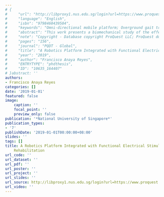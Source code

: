 ```yaml
---
# {
#     "url": "http://libproxy1.nus.edu.sg/login?url=https://www.proquest.com/dissertations-theses/robotics-platform-integrated-with-functional/docview/2601551952/se-2",
#     "language": "English",
#     "isbn": "9798460439584",
#     "keywords": "Omni-directional mobile platform; Overground gait training; Functional Electrical Stimulation; Forward/backward propulsion; Body Weight Support; Drop foot; Electromyography; Therapists; Sensors; Symmetry; Robotics; Biomedical engineering; Physical therapy; Biomechanics; 0382:Physical therapy; 0771:Robotics; 0541:Biomedical engineering; 0648:Biomechanics",
#     "abstract": "This work presents a biomechanical study of the effects of robotic gait training by using an omni-directional mobile platform for overground gait training. It integrates the mobile platform with a feedback control of Functional Electrical Stimulation (FES). The mobile platform, henceforth the \u201cwalker\u201d, aids mobility by combining three types of therapeutic \nintervention: forward/backward propulsion of the body\u2019s center of mass, controlled BWS, and FES for the correction of drop-foot. The closed-loop FES controls the timing of stimulation and adjusts its intensity based on kinematic data extracted from inertial measurement units (IMUs) worn by the user. In this thesis, we present testing results from stroke patients and \nhealthy adults. It provides an initial validation of the proposed technology. We obtained preliminary evidence that the walker system is appropriate for overground walking training in stroke. The next step of our research is to conduct a randomized controlled trial with control and intervention group.",
#     "note": "Copyright - Database copyright ProQuest LLC; ProQuest does not claim copyright in the individual underlying works; Last updated - 2023-06-21",
#     "pages": "156",
#     "journal": "PQDT - Global",
#     "title": "A Robotics Platform Integrated with Functional Electrical Stimulation for Gait Rehabilitation",
#     "year": "2019",
#     "author": "Francisco Anaya Reyes",
#     "ENTRYTYPE": "phdthesis",
#     "ID": "10635_164407"
# }abstract: ''
authors:
- Francisco Anaya Reyes
categories: []
date: '2019-01-01'
featured: false
image:
    caption: ''
    focal_point: ''
    preview_only: false
publication: '*National University of Singapore*'
publication_types:
- '7'
publishDate: '2019-01-01T00:00:00+08:00'
slides: ''
tags: []
title: A Robotics Platform Integrated with Functional Electrical Stimulation for Gait
    Rehabilitation
url_code: ''
url_dataset: ''
url_pdf: ''
url_poster: ''
url_project: ''
url_slides: ''
url_source: http://libproxy1.nus.edu.sg/login?url=https://www.proquest.com/dissertations-theses/robotics-platform-integrated-with-functional/docview/2601551952/se-2
url_video: ''
---
```

